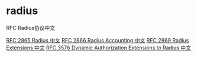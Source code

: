 # radius
RFC Radius协议中文

[RFC 2865 Radius 中文](rfc-2865-radius-cn.md)
[RFC 2866 Radius Accounting 中文](rfc-2866-radius-accounting-cn.md)
[RFC 2869 Radius Extensions 中文](rfc-2869-radius-extensions-cn.md)
[RFC 3576 Dynamic Authorization Extensions to Radius 中文](rfc-3576-dynamic-authorization-extensions-to-radius-cn.md)
